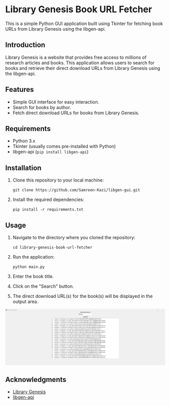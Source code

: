 # Library Genesis Book URL Fetcher

This is a simple Python GUI application built using Tkinter for fetching book URLs from Library Genesis using the libgen-api.

## Introduction

Library Genesis is a website that provides free access to millions of research articles and books. This application allows users to search for books and retrieve their direct download URLs from Library Genesis using the libgen-api.

## Features

- Simple GUI interface for easy interaction.
- Search for books by author.
- Fetch direct download URLs for books from Library Genesis.

## Requirements

- Python 3.x
- Tkinter (usually comes pre-installed with Python)
- libgen-api (`pip install libgen-api`)

## Installation

1. Clone this repository to your local machine:

    ```
    git clone https://github.com/Samreen-Kazi/libgen-gui.git
    ```

2. Install the required dependencies:

    ```
    pip install -r requirements.txt
    ```

## Usage

1. Navigate to the directory where you cloned the repository:

    ```
    cd library-genesis-book-url-fetcher
    ```

2. Run the application:

    ```
    python main.py
    ```

3. Enter the book title.
4. Click on the "Search" button.
5. The direct download URL(s) for the book(s) will be displayed in the output area.

![Alt text](/libgen-tkinter.png)


## Acknowledgments

- [Library Genesis](http://libgen.rs/)
- [libgen-api](https://pypi.org/project/libgen-api/)

